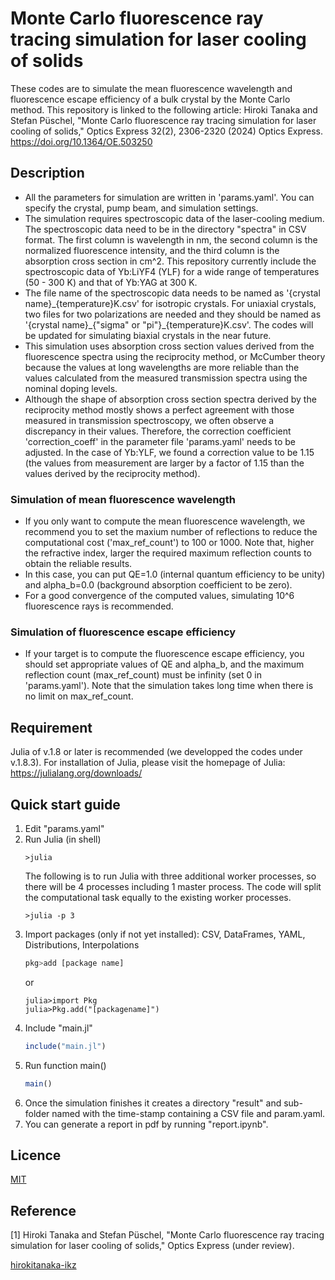 Monte Carlo fluorescence ray tracing simulation for laser cooling of solids
===
These codes are to simulate the mean fluorescence wavelength and fluorescence escape efficiency of a bulk crystal by the Monte Carlo method. This repository is linked to the following article: Hiroki Tanaka and Stefan Püschel, "Monte Carlo fluorescence ray tracing simulation for laser cooling of solids," Optics Express 32(2), 2306-2320 (2024) Optics Express. https://doi.org/10.1364/OE.503250


## Description
- All the parameters for simulation are written in 'params.yaml'. You can specify the crystal, pump beam, and simulation settings.
- The simulation requires spectroscopic data of the laser-cooling medium. The spectroscopic data need to be in the directory "spectra" in CSV format. The first column is wavelength in nm, the second column is the normalized fluorescence intensity, and the third column is the absorption cross section in cm^2. This repository currently include the spectroscopic data of Yb:LiYF4 (YLF) for a wide range of temperatures (50 - 300 K) and that of Yb:YAG at 300 K.
- The file name of the spectroscopic data needs to be named as '{crystal name}\_{temperature}K.csv' for isotropic crystals. For uniaxial crystals, two files for two polarizations are needed and they should be named as '{crystal name}\_{"sigma" or "pi"}\_{temperature}K.csv'. The codes will be updated for simulating biaxial crystals in the near future.
- This simulation uses absorption cross section values derived from the fluorescence spectra using the reciprocity method, or McCumber theory because the values at long wavelengths are more reliable than the values calculated from the measured transmission spectra using the nominal doping levels.
- Although the shape of absorption cross section spectra derived by the reciprocity method mostly shows a perfect agreement with those measured in transmission spectroscopy, we often observe a discrepancy in their values. Therefore, the correction coefficient 'correction_coeff' in the parameter file 'params.yaml' needs to be adjusted. In the case of Yb:YLF, we found a correction value to be 1.15 (the values from measurement are larger by a factor of 1.15 than the values derived by the reciprocity method).


### Simulation of mean fluorescence wavelength
- If you only want to compute the mean fluorescence wavelength, we recommend you to set the maxium number of reflections to reduce the computational cost ('max_ref_count') to 100 or 1000. Note that, higher the refractive index, larger the required maximum reflection counts to obtain the reliable results.
- In this case, you can put QE=1.0 (internal quantum efficiency to be unity) and alpha_b=0.0 (background absorption coefficient to be zero).
- For a good convergence of the computed values, simulating 10^6 fluorescence rays is recommended.


### Simulation of fluorescence escape efficiency
- If your target is to compute the fluorescence escape efficiency, you should set appropriate values of QE and alpha_b, and the maximum reflection count (max_ref_count) must be infinity (set 0 in 'params.yaml'). Note that the simulation takes long time when there is no limit on max_ref_count.


## Requirement
Julia of v.1.8 or later is recommended (we developped the codes under v.1.8.3). For installation of Julia, please visit the homepage of Julia: https://julialang.org/downloads/


## Quick start guide
1. Edit "params.yaml"
2. Run Julia (in shell)
   ```shell
   >julia
   ```
   The following is to run Julia with three additional worker processes, so there will be 4 processes including 1 master process. The code will split the computational task equally to the existing worker processes.
   ```shell
   >julia -p 3
   ```
3. Import packages (only if not yet installed): CSV, DataFrames, YAML, Distributions, Interpolations
   ```julia
   pkg>add [package name]
   ```
   or
   ```
   julia>import Pkg
   julia>Pkg.add("[packagename]")
   ```
4. Include "main.jl"
   ```julia
   include("main.jl")
   ```
5. Run function main()
   ```julia
   main()
   ```
6. Once the simulation finishes it creates a directory "result" and sub-folder named with the time-stamp containing a CSV file and param.yaml.
7. You can generate a report in pdf by running "report.ipynb".

## Licence
[MIT](https://github.com/hirokitanaka-ikz/fluorescence_ray_tracing/blob/main/LICENSE)


## Reference
[1] Hiroki Tanaka and Stefan Püschel, "Monte Carlo fluorescence ray tracing simulation for laser cooling of solids," Optics Express (under review).


[hirokitanaka-ikz](https://github.com/hirokitanaka-ikz)
